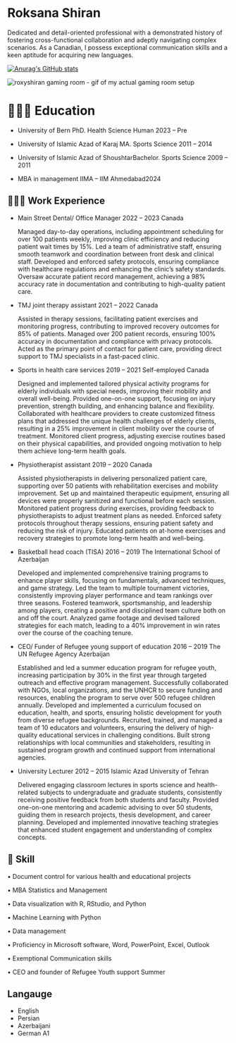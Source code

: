 # Roksana Shiran


Dedicated and detail-oriented professional with a demonstrated history of fostering cross-functional collaboration and adeptly navigating complex scenarios. As a Canadian, I possess exceptional communication skills and a keen aptitude for acquiring new languages.

[![Anurag's GitHub stats](https://github-readme-stats.vercel.app/api?username=anuraghazra)](https://github.com/anuraghazra/github-readme-stats)

![roxyshiran gaming room - gif of my actual gaming room setup](https://github.com/roxyshiran/RoxyRepo/raw/main/rox.webp)


# 👩🏽‍🏫 Education  
- University of Bern  PhD.
  Health Science Human   2023 – Pre 
- University of Islamic Azad of Karaj
   MA. Sports Science 2011 – 2014 


- University of Islamic Azad of ShoushtarBachelor.
  Sports Science 2009 – 2011 


- MBA in management
 IIMA – IIM Ahmedabad2024 

## 👩🏽‍💻 Work Experience
 

 - Main Street Dental/ Office Manager                                      2022 – 2023 Canada  
 
	Managed day-to-day operations, including appointment scheduling for over 100 patients weekly, improving clinic efficiency and reducing patient wait times by 15%.
	 Led a team of administrative staff, ensuring smooth teamwork and coordination between front desk and clinical staff.
	Developed and enforced safety protocols, ensuring compliance with healthcare regulations and enhancing the clinic’s safety standards.
	Oversaw accurate patient record management, achieving a 98% accuracy rate in documentation and contributing to high-quality patient care.

- TMJ joint therapy assistant                                                    2021 – 2022 Canada

	Assisted in therapy sessions, facilitating patient exercises and monitoring progress, contributing to improved recovery outcomes for 85% of patients.
	Managed over 200 patient records, ensuring 100% accuracy in documentation and compliance with privacy protocols.
	Acted as the primary point of contact for patient care, providing direct support to TMJ specialists in a fast-paced clinic.

- Sports in health care services                                               2019 – 2021 
Self-employed Canada

	Designed and implemented tailored physical activity programs for elderly individuals with special needs, improving their mobility and overall well-being.
	Provided one-on-one support, focusing on injury prevention, strength building, and enhancing balance and flexibility.
	Collaborated with healthcare providers to create customized fitness plans that addressed the unique health challenges of elderly clients, resulting in a 25% improvement in client mobility over the course of treatment.
	Monitored client progress, adjusting exercise routines based on their physical capabilities, and provided ongoing motivation to help them achieve long-term health goals.

- Physiotherapist assistant                                                      2019 – 2020 Canada

	Assisted physiotherapists in delivering personalized patient care, supporting over 50 patients with rehabilitation exercises and mobility improvement.
	 Set up and maintained therapeutic equipment, ensuring all devices were properly sanitized and functional before each session.
	Monitored patient progress during exercises, providing feedback to physiotherapists to adjust treatment plans as needed.
	Enforced safety protocols throughout therapy sessions, ensuring patient safety and reducing the risk of injury.
	Educated patients on at-home exercises and recovery strategies to promote long-term health and well-being.

- Basketball head coach (TISA)                                               2016 – 2019 
The International School of Azerbaijan 

	Developed and implemented comprehensive training programs to enhance player skills, focusing on fundamentals, advanced techniques, and game strategy.
	Led the team to multiple tournament victories, consistently improving player performance and team rankings over three seasons.
	Fostered teamwork, sportsmanship, and leadership among players, creating a positive and disciplined team culture both on and off the court.
	Analyzed game footage and devised tailored strategies for each match, leading to a 40% improvement in win rates over the course of the coaching tenure.

- CEO/ Funder of Refugee young support of education        2016 – 2019 
The UN Refugee Agency Azerbaijan

	Established and led a summer education program for refugee youth, increasing participation by 30% in the first year through targeted outreach and effective program management.
	Successfully collaborated with NGOs, local organizations, and the UNHCR to secure funding and resources, enabling the program to serve over 500 refugee children annually.
	Developed and implemented a curriculum focused on education, health, and sports, ensuring holistic development for youth from diverse refugee backgrounds.
	Recruited, trained, and managed a team of 10 educators and volunteers, ensuring the delivery of high-quality educational services in challenging conditions.
	Built strong relationships with local communities and stakeholders, resulting in sustained program growth and continued support from international agencies.

- University Lecturer                                                                  2012 – 2015 
Islamic Azad University of Tehran 

	 Delivered engaging classroom lectures in sports science and health-related subjects to undergraduate and graduate students, consistently receiving positive feedback from both students and faculty.
	Provided one-on-one mentoring and academic advising to over 50 students, guiding them in research projects, thesis development, and career planning.
	Developed and implemented innovative teaching strategies that enhanced student engagement and understanding of complex concepts.

 ## 🔬 Skill
 •	Document control for various health and educational projects 

•	MBA Statistics and Management 


•	Data visualization with R, RStudio, and Python

•	Machine Learning with Python 

•	Data management 


•	Proficiency in Microsoft software, Word, PowerPoint, Excel, Outlook

•	Exemptional Communication skills 


•	CEO and founder of Refugee Youth support Summer 
## Langauge 

- English
- Persian
- Azerbaijani
- German A1


  
  
